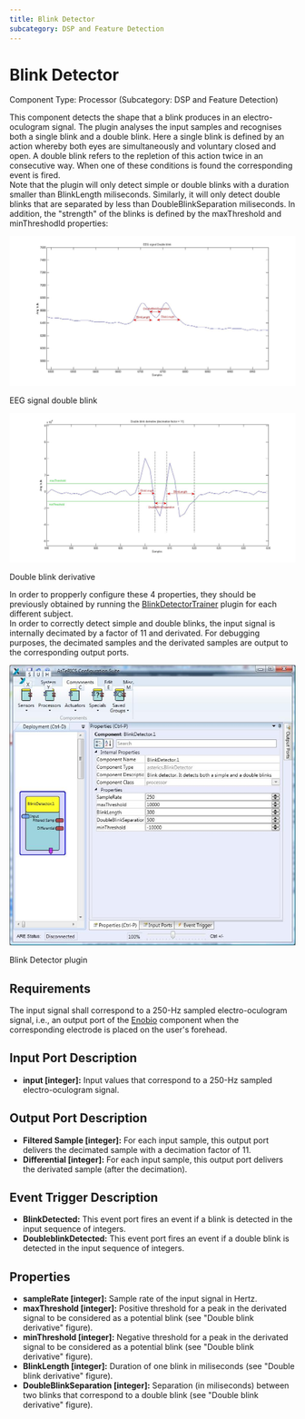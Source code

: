 ```yaml
---
title: Blink Detector
subcategory: DSP and Feature Detection
---
```


# Blink Detector

Component Type: Processor (Subcategory: DSP and Feature Detection)

This component detects the shape that a blink produces in an electro-oculogram signal. The plugin analyses the input samples and recognises both a single blink and a double blink. Here a single blink is defined by an action whereby both eyes are simultaneously and voluntary closed and open. A double blink refers to the repletion of this action twice in an consecutive way. When one of these conditions is found the corresponding event is fired.  
Note that the plugin will only detect simple or double blinks with a duration smaller than BlinkLength miliseconds. Similarly, it will only detect double blinks that are separated by less than DoubleBlinkSeparation miliseconds. In addition, the "strength" of the blinks is defined by the maxThreshold and minThreshodld properties:

![Screenshot: EEG signal double blink](./img/double_original.jpg "Screenshot: EEG signal double blink")

EEG signal double blink

![Screenshot: Double blink derivative](./img/double_derivative.jpg "Screenshot: Double blink derivative")

Double blink derivative

In order to propperly configure these 4 properties, they should be previously obtained by running the [BlinkDetectorTrainer][1] plugin for each different subject.  
In order to correctly detect simple and double blinks, the input signal is internally decimated by a factor of 11 and derivated. For debugging purposes, the decimated samples and the derivated samples are output to the corresponding output ports.

![Screenshot: Blink Detector plugin](./img/blinkdetector.jpg "Screenshot: Blink Detector plugin")

Blink Detector plugin

## Requirements

The input signal shall correspond to a 250-Hz sampled electro-oculogram signal, i.e., an output port of the [Enobio][2] component when the corresponding electrode is placed on the user's forehead.

## Input Port Description

- **input \[integer\]:** Input values that correspond to a 250-Hz sampled electro-oculogram signal.

## Output Port Description

- **Filtered Sample \[integer\]:** For each input sample, this output port delivers the decimated sample with a decimation factor of 11.
- **Differential \[integer\]:** For each input sample, this output port delivers the derivated sample (after the decimation).

## Event Trigger Description

- **BlinkDetected:** This event port fires an event if a blink is detected in the input sequence of integers.
- **DoubleblinkDetected:** This event port fires an event if a double blink is detected in the input sequence of integers.

## Properties

- **sampleRate \[integer\]:** Sample rate of the input signal in Hertz.
- **maxThreshold \[integer\]:** Positive threshold for a peak in the derivated signal to be considered as a potential blink (see "Double blink derivative" figure).
- **minThreshold \[integer\]:** Negative threshold for a peak in the derivated signal to be considered as a potential blink (see "Double blink derivative" figure).
- **BlinkLength \[integer\]:** Duration of one blink in miliseconds (see "Double blink derivative" figure).
- **DoubleBlinkSeparation \[integer\]:** Separation (in miliseconds) between two blinks that correspond to a double blink (see "Double blink derivative" figure).

[1]: ../processors/BlinkDetectorTrainer.htm
[2]: ../sensors/Enobio.htm
